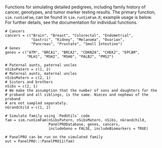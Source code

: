 Functions for simulating detailed pedigrees, including family history of cancer, genotypes, and tumor marker testing results. The primary function, `sim.runSimFam`, can be found in `sim.runSimFam.R`; example usage is below. For further details, see the documentation for individual functions. 

```
# Cancers
cancers = c("Brain", "Breast", "Colorectal", "Endometrial", 
            "Gastric", "Kidney", "Melanoma", "Ovarian", 
            "Pancreas", "Prostate", "Small Intestine")
# Genes
genes = c("ATM", "BRCA1", "BRCA2", "CDKN2A", "CHEK2", "EPCAM", 
          "MLH1", "MSH2", "MSH6", "PALB2", "PMS2")
          
# Paternal aunts, paternal uncles
nSibsPatern = c(1, 2) 
# Maternal aunts, maternal uncles
nSibsMatern = c(2, 1) 
# Sisters and brothers
nSibs = c(2, 1) 
# We make the assumption that the number of sons and daughters for the 
# proband and all siblings, is the same. Nieces and nephews of the proband 
# are not sampled separately.
nGrandchild = c(1, 2) 

# Simulate family using `PedUtils` code
fam = sim.runSimFam(nSibsPatern, nSibsMatern, nSibs, nGrandchild, 
                    PanelPRODatabase, genes, cancers, 
                    includeGeno = FALSE, includeBiomarkers = TRUE)
                    
# PanelPRO can be run on the simulated family
out = PanelPRO:::PanelPRO11(fam)
```
